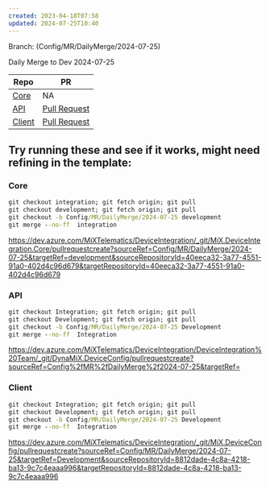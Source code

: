 ```yaml
---
created: 2023-04-18T07:58
updated: 2024-07-25T10:40
---
```

Branch: (Config/MR/DailyMerge/2024-07-25)

Daily Merge to Dev 2024-07-25

| Repo                                                                                                                                                                                                                                                                        | PR                                                                                                                 |
| --------------------------------------------------------------------------------------------------------------------------------------------------------------------------------------------------------------------------------------------------------------------------- | ------------------------------------------------------------------------------------------------------------------ |
| [Core](https://dev.azure.com/MiXTelematics/DeviceIntegration/_git/MiX.DeviceIntegration.Core/pullrequestcreate?sourceRef=integration&targetRef=development&sourceRepositoryId=40eeca32-3a77-4551-91a0-402d4c96d679&targetRepositoryId=40eeca32-3a77-4551-91a0-402d4c96d679) | NA                                                                                                                 |
| [API](https://dev.azure.com/MiXTelematics/DeviceIntegration/_git/DynaMiX.DeviceConfig/pullrequestcreate?sourceRef=Integration&targetRef=Development&sourceRepositoryId=36ee18d7-a2fd-49ea-9124-be4893a21fa6&targetRepositoryId=36ee18d7-a2fd-49ea-9124-be4893a21fa6)        | [Pull Request](https://dev.azure.com/MiXTelematics/DeviceIntegration/_git/DynaMiX.DeviceConfig/pullrequest/106880) |
| [Client](https://dev.azure.com/MiXTelematics/DeviceIntegration/_git/MiX.DeviceConfig/pullrequestcreate?sourceRef=Integration&targetRef=Development&sourceRepositoryId=8812dade-4c8a-4218-ba13-9c7c4eaaa996&targetRepositoryId=8812dade-4c8a-4218-ba13-9c7c4eaaa996)         | [Pull Request](https://dev.azure.com/MiXTelematics/DeviceIntegration/_git/MiX.DeviceConfig/pullrequest/106881)     |

## Try running these and see if it works, might need refining in the template:

### Core

``` cmd
git checkout integration; git fetch origin; git pull
git checkout development; git fetch origin; git pull
git checkout -b Config/MR/DailyMerge/2024-07-25 development
git merge --no-ff  integration
```
https://dev.azure.com/MiXTelematics/DeviceIntegration/_git/MiX.DeviceIntegration.Core/pullrequestcreate?sourceRef=Config/MR/DailyMerge/2024-07-25&targetRef=development&sourceRepositoryId=40eeca32-3a77-4551-91a0-402d4c96d679&targetRepositoryId=40eeca32-3a77-4551-91a0-402d4c96d679

### API

```cmd
git checkout Integration; git fetch origin; git pull
git checkout Development; git fetch origin; git pull
git checkout -b Config/MR/DailyMerge/2024-07-25 Development
git merge --no-ff  Integration

```
https://dev.azure.com/MiXTelematics/DeviceIntegration/DeviceIntegration%20Team/_git/DynaMiX.DeviceConfig/pullrequestcreate?sourceRef=Config%2fMR%2fDailyMerge%2f2024-07-25&targetRef=

### Client

``` cmd
git checkout Integration; git fetch origin; git pull
git checkout Development; git fetch origin; git pull
git checkout -b Config/MR/DailyMerge/2024-07-25 Development
git merge --no-ff  Integration
```
https://dev.azure.com/MiXTelematics/DeviceIntegration/_git/MiX.DeviceConfig/pullrequestcreate?sourceRef=Config/MR/DailyMerge/2024-07-25&targetRef=Development&sourceRepositoryId=8812dade-4c8a-4218-ba13-9c7c4eaaa996&targetRepositoryId=8812dade-4c8a-4218-ba13-9c7c4eaaa996

